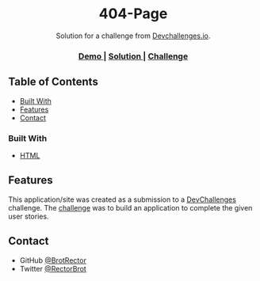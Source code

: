 <!-- Please update value in the {}  -->

<h1 align="center">404-Page</h1>

<div align="center">
   Solution for a challenge from  <a href="http://devchallenges.io" target="_blank">Devchallenges.io</a>.
</div>

<div align="center">
  <h3>
    <a href="https://page-coding-challenge.web.app">
      Demo
    </a>
    <span> | </span>
    <a href="https://github.com/BrotRector/404-page">
      Solution
    </a>
    <span> | </span>
    <a href="https://devchallenges.io/challenges/wBunSb7FPrIepJZAg0sY">
      Challenge
    </a>
  </h3>
</div>

<!-- TABLE OF CONTENTS -->

## Table of Contents

- [Built With](#built-with)
- [Features](#features)
- [Contact](#contact)



### Built With

<!-- This section should list any major frameworks that you built your project using. Here are a few examples.-->

- [HTML](https://html.com)

## Features

<!-- List the features of your application or follow the template. Don't share the figma file here :) -->

This application/site was created as a submission to a [DevChallenges](https://devchallenges.io/challenges) challenge. The [challenge](https://devchallenges.io/challenges/wBunSb7FPrIepJZAg0sY) was to build an application to complete the given user stories.



## Contact

- GitHub [@BrotRector](https://github.com/BrotRector)
- Twitter [@RectorBrot](https://twitter.com/RectorBrot)
